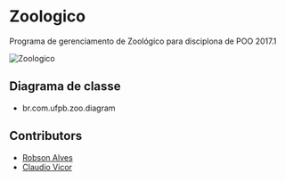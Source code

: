 # Zoologico
Programa de gerenciamento de Zoológico para disciplona de POO 2017.1

![Zoologico](http://travelforever.com.br/wp-content/uploads/2013/03/Zoologico_Curitiba_06_girafa.jpg)

## Diagrama de classe
* br.com.ufpb.zoo.diagram

## Contributors

* [Robson Alves](https://github.com/robsonalvz)
* [Claudio Vicor](https://github.com/ClaudioVic)
